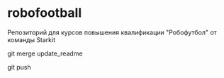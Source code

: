 # robofootball
Репозиторий для курсов повышения квалификации  "Робофутбол" от команды Starkit

git merge update_readme

git push
